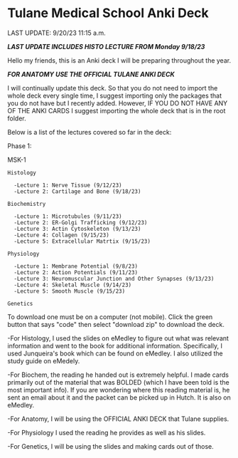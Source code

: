 # Tulane Medical School Anki Deck

LAST UPDATE: 9/20/23 11:15 a.m.

***LAST UPDATE INCLUDES HISTO LECTURE FROM Monday 9/18/23*** 

Hello my friends, this is an Anki deck I will be preparing throughout the year.

***FOR ANATOMY USE THE OFFICIAL TULANE ANKI DECK***


I will continually update this deck. So that you do not need to import the whole deck every single time, I suggest importing only the packages that you do not have but I recently added. However, IF YOU DO NOT HAVE ANY OF THE ANKI CARDS I suggest importing the whole deck that is in the root folder.

 Below is a list of the lectures covered so far in the deck:

Phase 1:

  MSK-1

    Histology

      -Lecture 1: Nerve Tissue (9/12/23)
      -Lecture 2: Cartilage and Bone (9/18/23)

    Biochemistry

      -Lecture 1: Microtubules (9/11/23)
      -Lecture 2: ER-Golgi Trafficking (9/12/23)
      -Lecture 3: Actin Cytoskeleton (9/13/23)
      -Lecture 4: Collagen (9/15/23)
      -Lecture 5: Extracellular Matrtix (9/15/23)

    Physiology

      -Lecture 1: Membrane Potential (9/8/23)
      -Lecture 2: Action Potentials (9/11/23)
      -Lecture 3: Neuromuscular Junction and Other Synapses (9/13/23)
      -Lecture 4: Skeletal Muscle (9/14/23)
      -Lecture 5: Smooth Muscle (9/15/23)

    Genetics


To download one must be on a computer (not mobile). Click the green button that says "code" then select "download zip" to download the deck.

-For Histology, I used the slides on eMedley to figure out what was relevant information and went to the book for additional information. Specifically, I used Junqueira's book which can be found on eMedley. I also utilized the study guide on eMedely.


-For Biochem, the reading he handed out is extremely helpful. I made cards primarily out of the material that was BOLDED (which I have been told is the most important info). If you are wondering where this reading material is, he sent an email about it and the packet can be picked up in Hutch. It is also on eMedley.


-For Anatomy, I will be using the OFFICIAL ANKI DECK that Tulane supplies.

-For Physiology I used the reading he provides as well as his slides.

-For Genetics, I will be using the slides and making cards out of those.